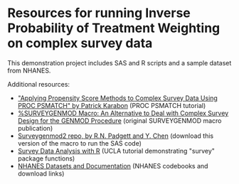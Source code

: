 # Resources for running Inverse Probability of Treatment Weighting on complex survey data

This demonstration project includes SAS and R scripts and a sample dataset from NHANES.

Additional resources:

* ["Applying Propensity Score Methods to Complex Survey Data Using PROC PSMATCH" by Patrick Karabon](https://support.sas.com/resources/papers/proceedings19/3634-2019.pdf) (PROC PSMATCH tutorial)
* [%SURVEYGENMOD Macro: An Alternative to Deal with Complex Survey Design for the GENMOD Procedure](https://support.sas.com/resources/papers/proceedings17/0268-2017.pdf) (original SURVEYGENMOD macro publication)
* [Surveygenmod2 repo, by R.N. Padgett and Y. Chen](https://github.com/noah-padgett/surveygenmod2) (download this version of the macro to run the SAS code)
* [Survey Data Analysis with R](https://stats.oarc.ucla.edu/r/seminars/survey-data-analysis-with-r/) (UCLA tutorial demonstrating "survey" package functions)
* [NHANES Datasets and Documentation](https://wwwn.cdc.gov/nchs/nhanes/tutorials/Datasets.aspx) (NHANES codebooks and download links)
